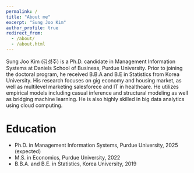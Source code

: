 ```yaml
---
permalink: /
title: "About me"
excerpt: "Sung Joo Kim"
author_profile: true
redirect_from: 
  - /about/
  - /about.html
---
```


Sung Joo Kim (김성주) is a Ph.D. candidate in Management Information Systems at Daniels School of Business, Purdue University. Prior to joining the doctoral program, he received B.B.A and B.E in Statistics from Korea University. His research focuses on gig economy and housing market, as well as multilevel marketing salesforece and IT in healthcare. He utilizes empirical models including casual inference and structural modeling as well as bridging machine learning. He is also highly skilled in big data analytics using cloud computing.  


 
Education
======
* Ph.D. in Management Information Systems, Purdue University, 2025 (expected)
* M.S. in Economics, Purdue University, 2022
* B.B.A. and B.E. in Statistics, Korea University, 2019



  


